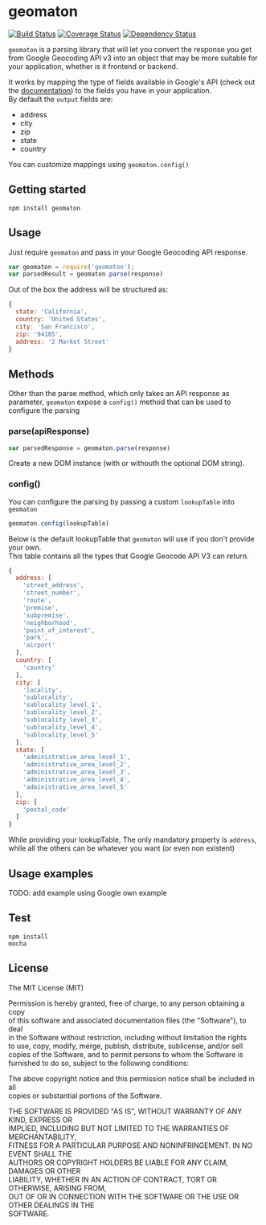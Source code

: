
# geomaton

[![Build Status](https://travis-ci.org/dmatteo/geomaton.svg?branch=master)](https://travis-ci.org/dmatteo/geomaton)
[![Coverage Status](https://coveralls.io/repos/dmatteo/geomaton/badge.svg?branch=master)](https://coveralls.io/r/dmatteo/geomaton?branch=master)
[![Dependency Status](https://david-dm.org/dmatteo/geomaton.svg)](https://david-dm.org/dmatteo/geomaton)


`geomaton` is a parsing library that will let you convert the response you get from Google Geocoding API v3
into an object that may be more suitable for your application, whether is it frontend or backend.  
  
It works by mapping the type of fields available in Google's API (check out the [documentation](https://developers.google.com/maps/documentation/geocoding/#Types))
to the fields you have in your application.  
By default the `output` fields are: 
* address
* city
* zip
* state
* country

You can customize mappings using `geomaton.config()`

## Getting started

```
npm install geomaton
```

## Usage

Just require `geomaton` and pass in your Google Geocoding API response.

```javascript
var geomaton = require('geomaton');
var parsedResult = geomaton.parse(response)
```

Out of the box the address will be structured as:

```javascript
{
  state: 'California',
  country: 'United States',
  city: 'San Francisco',
  zip: '94105',
  address: '2 Market Street'
}
```

## Methods

Other than the parse method, which only takes an API response as parameter,
`geomaton` expose a `config()` method that can be used to configure the parsing

### parse(apiResponse)

```javascript
var parsedResponse = geomaton.parse(response)
```

Create a new DOM instance (with or withouth the optional DOM string).

### config()

You can configure the parsing by passing a custom `lookupTable` into `geomaton`
```javascript
geomaton.config(lookupTable)
```
  
  
Below is the default lookupTable that `geomaton` will use if you don't provide your own.  
This table contains all the types that Google Geocode API V3 can return.
 
```javascript
{
  address: [
    'street_address',
    'street_number',
    'route',
    'premise',
    'subpremise',
    'neighborhood',
    'point_of_interest',
    'park',
    'airport'
  ],
  country: [
    'country'
  ],
  city: [
    'locality',
    'sublocality',
    'sublocality_level_1',
    'sublocality_level_2',
    'sublocality_level_3',
    'sublocality_level_4',
    'sublocality_level_5'
  ],
  state: [
    'administrative_area_level_1',
    'administrative_area_level_2',
    'administrative_area_level_3',
    'administrative_area_level_4',
    'administrative_area_level_5'
  ],
  zip: [
    'postal_code'
  ]
}
```

While providing your lookupTable, The only mandatory property is `address`, while all the others can be 
whatever you want (or even non existent)
## Usage examples
TODO: add example using Google own example

## Test

```
npm install
mocha
```

## License

The MIT License (MIT)  
  
Permission is hereby granted, free of charge, to any person obtaining a copy    
of this software and associated documentation files (the "Software"), to deal  
in the Software without restriction, including without limitation the rights  
to use, copy, modify, merge, publish, distribute, sublicense, and/or sell  
copies of the Software, and to permit persons to whom the Software is  
furnished to do so, subject to the following conditions:  
  
The above copyright notice and this permission notice shall be included in all  
copies or substantial portions of the Software.  
  
THE SOFTWARE IS PROVIDED "AS IS", WITHOUT WARRANTY OF ANY KIND, EXPRESS OR  
IMPLIED, INCLUDING BUT NOT LIMITED TO THE WARRANTIES OF MERCHANTABILITY,  
FITNESS FOR A PARTICULAR PURPOSE AND NONINFRINGEMENT. IN NO EVENT SHALL THE  
AUTHORS OR COPYRIGHT HOLDERS BE LIABLE FOR ANY CLAIM, DAMAGES OR OTHER  
LIABILITY, WHETHER IN AN ACTION OF CONTRACT, TORT OR OTHERWISE, ARISING FROM,  
OUT OF OR IN CONNECTION WITH THE SOFTWARE OR THE USE OR OTHER DEALINGS IN THE  
SOFTWARE.  
  